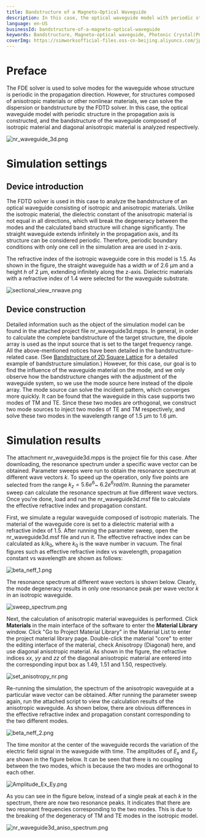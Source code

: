 ```yaml
---
title: Bandstructure of a Magneto-Optical Waveguide
description: In this case, the optical waveguide model with periodic structure in the propagation axis is constructed, and the bandstructure of the waveguide is analyzed.
language: en-US
businessId: bandstructure-of-a-magneto-optical-waveguide
keywords: Bandstructure, Magneto-optical waveguide, Photonic Crystal(PC),Finite Difference Time Domain(FDTD), Periodic, Diagonal anisotropy,Isotropic,Anisotropic
coverImg: https://simworksofficial-files.oss-cn-beijing.aliyuncs.com/jpg/nr_waveguide3d_20240108162224A006.jpg
---
```


# Preface

The FDE solver is used to solve modes for the waveguide whose structure is periodic in the propagation direction. However, for structures composed of anisotropic materials or other nonlinear materials, we can solve the dispersion or bandstructure by the FDTD solver. In this case, the optical waveguide model with periodic structure in the propagation axis is constructed, and the bandstructure of the waveguide composed of isotropic material and diagonal anisotropic material is analyzed respectively.

![nr_waveguide_3d.png](https://simworksofficial-files.oss-cn-beijing.aliyuncs.com/mdfile/resources/img/nr_waveguide_3d.png)

# Simulation settings

## Device introduction

The FDTD solver is used in this case to analyze the bandstructure of an optical waveguide consisting of isotropic and anisotropic materials. Unlike the isotropic material, the dielectric constant of the anisotropic material is not equal in all directions, which will break the degeneracy between the modes and the calculated band structure will change significantly. The straight waveguide extends infinitely in the propagation axis, and its structure can be considered periodic. Therefore, periodic boundary conditions with only one cell in the simulation area are used in z-axis.

The refractive index of the isotropic waveguide core in this model is 1.5. As shown in the figure, the straight waveguide has a width $w$ of 2.6 μm and a height $h$ of 2 μm, extending infinitely along the z-axis. Dielectric materials with a refractive index of 1.4 were selected for the waveguide substrate.

![sectional_view_nrwave.png](https://simworksofficial-files.oss-cn-beijing.aliyuncs.com/mdfile/resources/img/sectional_view_nrwave.png)

## Device construction

Detailed information such as the object of the simulation model can be found in the attached project file nr_waveguide3d.mpps. In general, in order to calculate the complete bandstructure of the target structure, the dipole array is used as the input source that is set to the target frequency range. All the above-mentioned notices have been detailed in the bandstructure-related case. (See [Bandstructure of 2D Square Lattice](/localhost/case-detail/bandstructure-of-2d-square-lattice) for a detailed example of bandstructure simulation.) However, for this case, our goal is to find the influence of the waveguide material on the mode, and we only observe how the bandstructure changes with the adjustment of the waveguide system, so we use the mode source here instead of the dipole array. The mode source can solve the incident pattern, which converges more quickly. It can be found that the waveguide in this case supports two modes of TM and TE. Since these two modes are orthogonal, we construct two mode sources to inject two modes of TE and TM respectively, and solve these two modes in the wavelength range of 1.5 μm to 1.6 μm.

# Simulation results

The attachment nr_waveguide3d.mpps is the project file for this case. After downloading, the resonance spectrum under a specific wave vector can be obtained. Parameter sweeps were run to obtain the resonance spectrum at different wave vectors $k$. To speed up the operation, only five points are selected from the range $k_z = 5.6e ^{6}$~ $6.2e^{6} rad/m$. Running the parameter sweep can calculate the resonance spectrum at five different wave vectors. Once you're done, load and run the nr_waveguide3d.msf file to calculate the effective refractive index and propagation constant.

First, we simulate a regular waveguide composed of isotropic materials. The material of the waveguide core is set to a dielectric material with a refractive index of 1.5. After running the parameter sweep, open the nr_waveguide3d.msf file and run it. The effective refractive index can be calculated as $k/k_0$, where $k_0$ is the wave number in vacuum. The final figures such as effective refractive index vs wavelength, propagation constant vs wavelength are shown as follows:

![beta_neff_1.png](https://simworksofficial-files.oss-cn-beijing.aliyuncs.com/mdfile/resources/img/beta_neff_1.png)

The resonance spectrum at different wave vectors is shown below. Clearly, the mode degeneracy results in only one resonance peak per wave vector $k$ in an isotropic waveguide.

![sweep_spectrum.png](https://simworksofficial-files.oss-cn-beijing.aliyuncs.com/mdfile/resources/img/sweep_spectrum.png)

Next, the calculation of anisotropic material waveguides is performed. Click **Materials** in the main interface of the software to enter the **Material Library** window. Click "Go to Project Material Library" in the Material List to enter the project material library page. Double-click the material "core" to enter the editing interface of the material, check Anisotropy (Diagonal) here, and use diagonal anisotropic material. As shown in the figure, the refractive indices $xx$, $yy$ and $zz$ of the diagonal anisotropic material are entered into the corresponding input box as 1.49, 1.51 and 1.50, respectively.

![set_anisotropy_nr.png](https://simworksofficial-files.oss-cn-beijing.aliyuncs.com/mdfile/resources/img/set_anisotropy_nr.png)

Re-running the simulation, the spectrum of the anisotropic waveguide at a particular wave vector can be obtained. After running the parameter sweep again, run the attached script to view the calculation results of the anisotropic waveguide. As shown below, there are obvious differences in the effective refractive index and propagation constant corresponding to the two different modes.

![beta_neff_2.png](https://simworksofficial-files.oss-cn-beijing.aliyuncs.com/mdfile/resources/img/beta_neff_2.png)

The time monitor at the center of the waveguide records the variation of the electric field signal in the waveguide with time. The amplitudes of $E_x$ and $E_y$ are shown in the figure below. It can be seen that there is no coupling between the two modes, which is because the two modes are orthogonal to each other.

![Amplitude_Ex_Ey.png](https://simworksofficial-files.oss-cn-beijing.aliyuncs.com/mdfile/resources/img/Amplitude_Ex_Ey.png)

As you can see in the figure below, instead of a single peak at each $k$ in the spectrum, there are now two resonance peaks. It indicates that there are two resonant frequencies corresponding to the two modes. This is due to the breaking of the degeneracy of TM and TE modes in the isotropic model.

![nr_waveguide3d_aniso_spectrum.png](https://simworksofficial-files.oss-cn-beijing.aliyuncs.com/mdfile/resources/img/nr_waveguide3d_aniso_spectrum.png)
